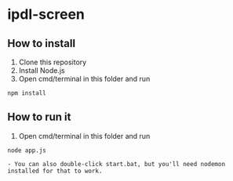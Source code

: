 # ipdl-screen

## How to install

1. Clone this repository
2. Install Node.js
3. Open cmd/terminal in this folder and run
```
npm install

```

## How to run it
1. Open cmd/terminal in this folder and run
```
node app.js

```
    - You can also double-click start.bat, but you'll need nodemon installed for that to work.